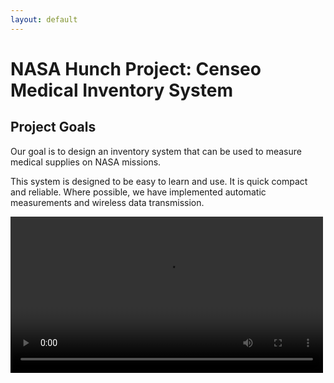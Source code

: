 ```yaml
---
layout: default
---
```

# NASA Hunch Project: Censeo Medical Inventory System

## Project Goals
Our goal is to design an inventory system that can be used to measure medical supplies on NASA missions.

This system is designed to be easy to learn and use.  It is quick compact and reliable.  Where possible, we have implemented automatic measurements and wireless data transmission.


<video width="500" controls>
  <source type="video/mp4" src="https://github.com/censeoproject/censeoproject.github.io/assets/124106490/4aae8416-7df2-4c7e-b832-025fc638b2f5">
</video>

